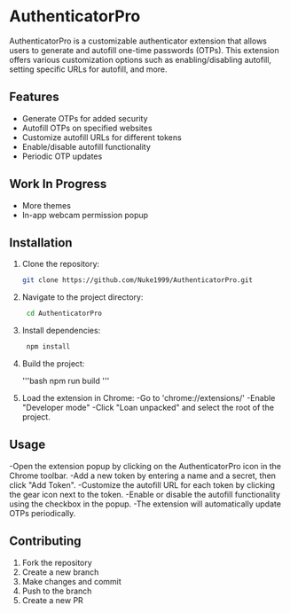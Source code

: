 # AuthenticatorPro

AuthenticatorPro is a customizable authenticator extension that allows users to generate and autofill one-time passwords (OTPs). This extension offers various customization options such as enabling/disabling autofill, setting specific URLs for autofill, and more.

## Features

- Generate OTPs for added security
- Autofill OTPs on specified websites
- Customize autofill URLs for different tokens
- Enable/disable autofill functionality
- Periodic OTP updates

## Work In Progress

- More themes
- In-app webcam permission popup

## Installation

1. Clone the repository:

   ```bash
   git clone https://github.com/Nuke1999/AuthenticatorPro.git
   ```

2. Navigate to the project directory:

   ```bash
    cd AuthenticatorPro
   ```

3. Install dependencies:

   ```bash
    npm install
   ```

4. Build the project:

   '''bash
   npm run build
   '''

5. Load the extension in Chrome:
   -Go to 'chrome://extensions/'
   -Enable "Developer mode"
   -Click "Loan unpacked" and select the root of the project.

## Usage

-Open the extension popup by clicking on the AuthenticatorPro icon in the Chrome toolbar.
-Add a new token by entering a name and a secret, then click "Add Token".
-Customize the autofill URL for each token by clicking the gear icon next to the token.
-Enable or disable the autofill functionality using the checkbox in the popup.
-The extension will automatically update OTPs periodically.

## Contributing

1. Fork the repository
2. Create a new branch
3. Make changes and commit
4. Push to the branch
5. Create a new PR
